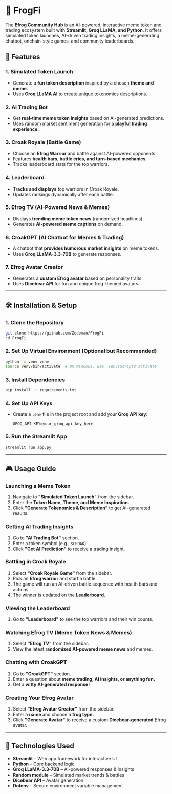 # 🐸 FrogFi

The **Efrog Community Hub** is an AI-powered, interactive meme token and trading ecosystem built with **Streamlit, Groq LLaMA, and Python**. It offers simulated token launches, AI-driven trading insights, a meme-generating chatbot, onchain-style games, and community leaderboards.

## 🚀 Features

### **1. Simulated Token Launch**
- Generate a **fun token description** inspired by a chosen **theme and meme.**
- Uses **Groq LLaMA AI** to create unique tokenomics descriptions.

### **2. AI Trading Bot**
- Get **real-time meme token insights** based on AI-generated predictions.
- Uses random market sentiment generation for a **playful trading experience.**

### **3. Croak Royale (Battle Game)**
- Choose an **Efrog Warrior** and battle against AI-powered opponents.
- Features **health bars, battle cries, and turn-based mechanics.**
- Tracks leaderboard stats for the top warriors.

### **4. Leaderboard**
- **Tracks and displays** top warriors in Croak Royale.
- Updates rankings dynamically after each battle.

### **5. Efrog TV (AI-Powered News & Memes)**
- Displays **trending meme token news** (randomized headlines).
- Generates **AI-powered meme captions** on demand.

### **6. CroakGPT (AI Chatbot for Memes & Trading)**
- A chatbot that **provides humorous market insights** on meme tokens.
- Uses **Groq LLaMA-3.3-70B** to generate responses.

### **7. Efrog Avatar Creator**
- Generates a **custom Efrog avatar** based on personality traits.
- Uses **Dicebear API** for fun and unique frog-themed avatars.

---

## 🛠️ Installation & Setup

### **1. Clone the Repository**
```bash
git clone https://github.com/Zedoman/FrogFi
cd FrogFi
```

### **2. Set Up Virtual Environment (Optional but Recommended)**
```bash
python -m venv venv
source venv/bin/activate  # On Windows, use 'venv\Scripts\activate'
```

### **3. Install Dependencies**
```bash
pip install -r requirements.txt
```

### **4. Set Up API Keys**
- Create a `.env` file in the project root and add your **Groq API key:**
  ```env
  GROQ_API_KEY=your_groq_api_key_here
  ```

### **5. Run the Streamlit App**
```bash
streamlit run app.py
```

---

## 🎮 Usage Guide

### **Launching a Meme Token**
1. Navigate to **"Simulated Token Launch"** from the sidebar.
2. Enter the **Token Name, Theme, and Meme Inspiration.**
3. Click **"Generate Tokenomics & Description"** to get AI-generated results.

### **Getting AI Trading Insights**
1. Go to **"AI Trading Bot"** section.
2. Enter a token symbol (e.g., `$CROAK`).
3. Click **"Get AI Prediction"** to receive a trading insight.

### **Battling in Croak Royale**
1. Select **"Croak Royale Game"** from the sidebar.
2. Pick an **Efrog warrior** and start a battle.
3. The game will run an AI-driven battle sequence with health bars and actions.
4. The winner is updated on the **Leaderboard**.

### **Viewing the Leaderboard**
1. Go to **"Leaderboard"** to see the top warriors and their win counts.

### **Watching Efrog TV (Meme Token News & Memes)**
1. Select **"Efrog TV"** from the sidebar.
2. View the latest **randomized AI-powered meme news** and memes.

### **Chatting with CroakGPT**
1. Go to **"CroakGPT"** section.
2. Enter a question about **meme trading, AI insights, or anything fun.**
3. Get a **witty AI-generated response!**

### **Creating Your Efrog Avatar**
1. Select **"Efrog Avatar Creator"** from the sidebar.
2. Enter a **name** and choose a **frog type.**
3. Click **"Generate Avatar"** to receive a custom **Dicebear-generated** Efrog avatar.

---

## 📜 Technologies Used
- **Streamlit** – Web app framework for interactive UI
- **Python** – Core backend logic
- **Groq LLaMA-3.3-70B** – AI-powered responses & insights
- **Random module** – Simulated market trends & battles
- **Dicebear API** – Avatar generation
- **Dotenv** – Secure environment variable management



